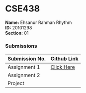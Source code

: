 # **CSE438**

**Name:** Ehsanur Rahman Rhythm  
**ID:** 20101298  
**Section:** 01

### Submissions

| **Submission No.** | Github Link |
| ----------- | ----------- |
| Assignment 1 | [Click Here](https://github.com/errhythm/CSE438/tree/main/Assignment%201) |
| Assignment 2 | | 
| Project |  | |


